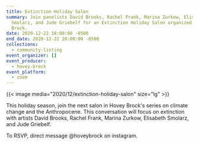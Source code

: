 ```yaml
---
title: Extinction Holiday Salon
summary: Join panelists David Brooks, Rachel Frank, Marina Zurkow, Elisabeth
  Smolarz, and Jude Griebelf for an Extinction Holiday Salon organized by Hovey
  Brock.
date: 2020-12-22 18:00:00 -0500
end_date: 2020-12-22 20:00:00 -0500
collections:
  - community-listing
event_organizer: []
event_producer:
  - hovey-brock
event_platform:
  - zoom
---
```

{{< image media="2020/12/extinction-holiday-salon" size="lg" >}}

This holiday season, join the next salon in Hovey Brock's series on climate change and the Anthropocene. This conversation will focus on extinction with artists David Brooks, Rachel Frank, Marina Zurkow, Elisabeth Smolarz, and Jude Griebelf. 

To RSVP, direct message @hoveybrock on instagram.